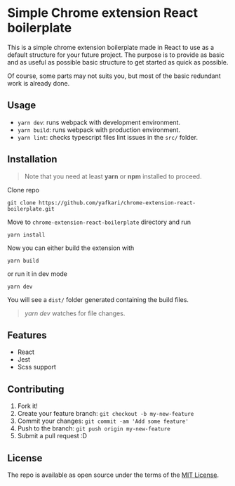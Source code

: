 # Simple Chrome extension React boilerplate

This is a simple chrome extension boilerplate made in React to use as a default structure for your future project.
The purpose is to provide as basic and as useful as possible basic structure to get started as quick as possible.

Of course, some parts may not suits you, but most of the basic redundant work is already done.

## Usage
- `yarn dev`: runs webpack with development environment.
- `yarn build`: runs webpack with production environment.
- `yarn lint`: checks typescript files lint issues in the `src/` folder.

## Installation
> Note that you need at least **yarn** or **npm** installed to proceed.

Clone repo

```
git clone https://github.com/yafkari/chrome-extension-react-boilerplate.git
```
Move to `chrome-extension-react-boilerplate` directory and run

```
yarn install
```
Now you can either build the extension with
```
yarn build
```

or run it in dev mode
```
yarn dev
```

You will see a `dist/` folder generated containing the build files.

> *yarn dev* watches for file changes.


## Features
- React
- Jest
- Scss support

## Contributing
 
1. Fork it!
2. Create your feature branch: `git checkout -b my-new-feature`
3. Commit your changes: `git commit -am 'Add some feature'`
4. Push to the branch: `git push origin my-new-feature`
5. Submit a pull request :D

## License
The repo is available as open source under the terms of the [MIT License](http://opensource.org/licenses/MIT).
